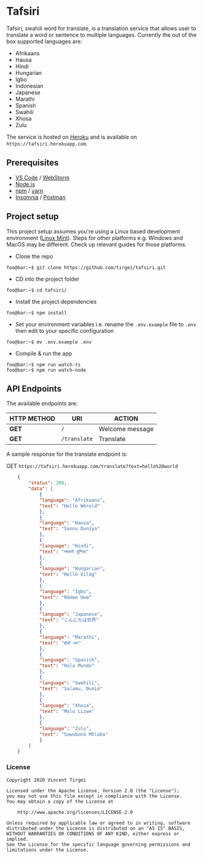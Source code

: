 # Tafsiri

Tafsiri, swahili word for translate, is a translation service that allows user to translate a word or sentence to multiple languages. Currently the out of the box supported languages are:

- Afrikaans
- Hausa
- Hindi
- Hungarian
- Igbo
- Indonesian
- Japanese
- Marathi
- Spanish
- Swahili
- Xhosa
- Zulu

The service is hosted on [Heroku](https://heroku.com) and is available on `https://tafsiri.herokuapp.com`.

## Prerequisites

- [VS Code](https://code.visualstudio.com) / [WebStorm](https://www.jetbrains.com/webstorm/)
- [Node.js](https://nodejs.org/en/)
- [npm](https://www.npmjs.com) / [yarn](https://yarnpkg.com/en/)
- [Insomnia](https://insomnia.rest) / [Postman](https://www.getpostman.com)

## Project setup

This project setup assumes you're using a Linux based development environment ([Linux Mint](https://linuxmint.com)). Steps for other platforms e.g. Windows and MacOS may be different. Check up relevant guides for those platforms.

- Clone the repo

```console
foo@bar:~$ git clone https://github.com/tirgei/tafsiri.git
```

- CD into the project folder

```console
foo@bar:~$ cd tafsiri/
```

- Install the project dependencies

```console
foo@bar:~$ npm install
```

- Set your environment variables i.e. rename the `.env.example` file to `.env` then edit to your specific configuration

```console
foo@bar:~$ mv .env.example .env
```

- Compile & run the app

```console
foo@bar:~$ npm run watch-ts
foo@bar:~$ npm run watch-node
```

## API Endpoints

The available endpoints are: 

| **HTTP METHOD** | **URI** | **ACTION** |
| --- | --- | --- |
| **GET** | `/` | Welcome message |
| **GET** | `/translate` | Translate |

A sample response for the translate endpoint is:

GET `https://tafsiri.herokuapp.com/translate?text=hello%20world`

```json
    {
        "status": 200,
        "data": [
            {
            "language": "Afrikaans",
            "text": "Hello Wêreld"
            },
            {
            "language": "Hausa",
            "text": "Sannu Duniya"
            },
            {
            "language": "Hindi",
            "text": "नमस्ते दुनिया"
            },
            {
            "language": "Hungarian",
            "text": "Helló Világ"
            },
            {
            "language": "Igbo",
            "text": "Ndewo Ụwa"
            },
            {
            "language": "Japanese",
            "text": "こんにちは世界"
            },
            {
            "language": "Marathi",
            "text": "हॅलो जग"
            },
            {
            "language": "Spanish",
            "text": "Hola Mundo"
            },
            {
            "language": "Swahili",
            "text": "Salamu, Dunia"
            },
            {
            "language": "Xhosa",
            "text": "Molo Lizwe"
            },
            {
            "language": "Zulu",
            "text": "Sawubona Mhlaba"
            }
        ]
    }
```

### License

```licence
Copyright 2020 Vincent Tirgei

Licensed under the Apache License, Version 2.0 (the "License");
you may not use this file except in compliance with the License.
You may obtain a copy of the License at

    http://www.apache.org/licenses/LICENSE-2.0

Unless required by applicable law or agreed to in writing, software
distributed under the License is distributed on an "AS IS" BASIS,
WITHOUT WARRANTIES OR CONDITIONS OF ANY KIND, either express or implied.
See the License for the specific language governing permissions and
limitations under the License.
```
